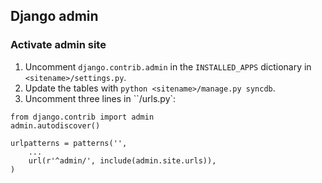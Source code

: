 ## Django admin

### Activate admin site

 1. Uncomment `django.contrib.admin` in the `INSTALLED_APPS` dictionary in `<sitename>/settings.py`.
 1. Update the tables with `python <sitename>/manage.py syncdb`.
 1. Uncomment three lines in ``<sitename>/urls.py`:
 
~~~
from django.contrib import admin
admin.autodiscover()

urlpatterns = patterns('',
    ...
    url(r'^admin/', include(admin.site.urls)),
)
~~~
